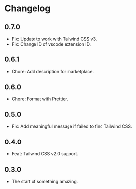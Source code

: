 # Changelog
## 0.7.0

- Fix: Update to work with Tailwind CSS v3.
- Fix: Change ID of vscode extension ID.

## 0.6.1

- Chore: Add description for marketplace.
## 0.6.0

- Chore: Format with Prettier.
## 0.5.0

- Fix: Add meaningful message if failed to find Tailwind CSS.

## 0.4.0

- Feat: Tailwind CSS v2.0 support.

## 0.3.0

- The start of something amazing.
